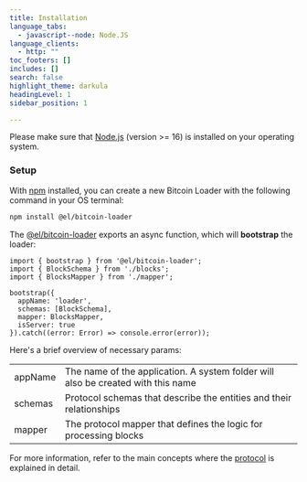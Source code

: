 ```yaml
---
title: Installation
language_tabs:
  - javascript--node: Node.JS
language_clients:
  - http: ""
toc_footers: []
includes: []
search: false
highlight_theme: darkula
headingLevel: 1
sidebar_position: 1

---
```


Please make sure that [Node.js](https://nodejs.org/) (version >= 16) is installed on your operating system.

### Setup

With [npm](https://www.npmjs.com) installed, you can create a new Bitcoin Loader with the following command in your OS terminal:
```bash
npm install @el/bitcoin-loader
```

The [@el/bitcoin-loader](https://www.npmjs.com/easylayer.io) exports an async function, which will **bootstrap** the loader:

```tsx title="main.ts"
import { bootstrap } from '@el/bitcoin-loader';
import { BlockSchema } from './blocks';
import { BlocksMapper } from './mapper';

bootstrap({
  appName: 'loader',
  schemas: [BlockSchema],
  mapper: BlocksMapper,
  isServer: true
}).catch((error: Error) => console.error(error));
```

Here's a brief overview of necessary params:

|   |   |
|---|---|
| appName | The name of the application. A system folder will also be created with this name |
| schemas | Protocol schemas that describe the entities and their relationships |
| mapper  | The protocol mapper that defines the logic for processing blocks |

For more information, refer to the main concepts where the [protocol](/docs/intro/main-concepts/loader.md) is explained in detail.
